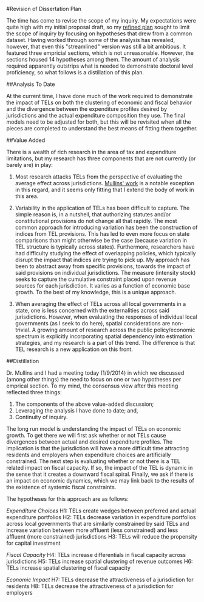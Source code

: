#Revision of Dissertation Plan

The time has come to revise the scope of my inquiry.  My expectations were quite high with my initial proposal draft, so my [refined plan](https://github.com/choct155/TELs/blob/master/auxprod/RefinedPlan_28FEB2013update.docx) sought to limit the scope of inquiry by focusing on hypotheses that drew from a common dataset.  Having worked through some of the analysis has revealed, however, that even this "streamlined" version was still a bit ambitious.  It featured three empricial sections, which is not unreasonable.  However, the sections housed  14 hypotheses among them.  The amount of analysis required apparently outstrips what is needed to demonstrate doctoral level proficiency, so what follows is a distillation of this plan.

##Analysis To Date

At the current time, I have done much of the work required to demonstrate the impact of TELs on both the clustering of economic and fiscal behavior and the divergence between the expenditure profiles desired by jurisdictions and the actual expenditure composition they use.  The final models need to be adjusted for both, but this will be revisited when all the pieces are completed to understand the best means of fitting them together.

##Value Added

There is a wealth of rich research in the area of tax and expenditure limitations, but my research has three components that are not currently (or barely are) in play:

1. Most research attacks TELs from the perspective of evaluating the average effect across jurisdictions.  [Mullins' work](http://onlinelibrary.wiley.com/doi/10.1111/j.0275-1100.2004.00350.x/abstract;jsessionid=6EF2FF4ACCC437DBE4BAACA6016F3945.f02t03?deniedAccessCustomisedMessage=&userIsAuthenticated=false) is a notable exception in this regard, and it seems only fitting that I extend the body of work in this area.

2. Variability in the application of TELs has been difficult to capture.  The simple reason is, in a nutshell, that authorizing statutes and/or constitutional provisions do not change all that rapidly.  The most common approach for introducing variation has been the construction of indices from TEL provisions.  This has led to even more focus on state comparisons than might otherwise be the case (because variation in TEL structure is typically across states).  Furthermore, researchers have had difficulty studying the effect of overlapping policies, which typically disrupt the impact that indices are trying to pick up.  My approach has been to abstract away from specific provisions, towards the impact of said provisions on individual jurisdictions.  The measure (intensity stock) seeks to capture the cumulative constraint placed upon revenue sources for each jurisdiction.  It varies as a function of economic base growth.  To the best of my knowledge, this is a unique approach.

3. When averaging the effect of TELs across all local governments in a state, one is less concerned with the externalities across said jurisdictions.  However, when evaluating the responses of individual local governments (as I seek to do here), spatial considerations are non-trivial.  A growing amount of research across the public policy/economic spectrum is explicitly incorporating spatial dependency into estimation strategies, and my research is a part of this trend.  The difference is that TEL research is a new application on this front.

##Distillation

Dr. Mullins and I had a meeting today (1/9/2014) in which we discussed (among other things) the need to focus on one or two hypotheses per emprical section.  To my mind, the consensus view after this meeting reflected three things:

1. The components of the above value-added discussion;
2. Leveraging the analysis I have done to date; and,
3. Continuity of inquiry.

The long run model is understanding the impact of TELs on economic growth.  To get there we will first ask whether or not TELs cause divergences between actual and desired expenditure profiles.  The implication is that the jurisdiction will have a more difficult time attracting residents and employers when expenditure choices are artificially constrained.  The next step is evaluating whether or not there is a TEL related impact on fiscal capacity.  If so, the impact of the TEL is dynamic in the sense that it creates a downward fiscal spiral.  Finally, we ask if there is an impact on economic dynamics, which we may link back to the results of the existence of systemic fiscal constraints.

The hypotheses for this approach are as follows:

*Expenditure Choices*
H1:  TELs create wedges between preferred and actual expenditure portfolios
H2:  TELs decrease variation in expenditure portfolios across local governments that are similarly constrained by said TELs and increase variation between more affluent (less constrained) and less affluent (more constrained) jurisdictions
H3:  TELs will reduce the propensity for capital investment

*Fiscal Capacity*
H4:  TELs increase differentials in fiscal capacity across jurisdictions
H5:  TELs increase spatial clustering of revenue outcomes
H6:  TELs increase spatial clustering of fiscal capacity

*Economic Impact*
H7:  TELs decrease the attractiveness of a jurisdiction for residents
H8:  TELs decrease the attractiveness of a jurisdiction for employers

